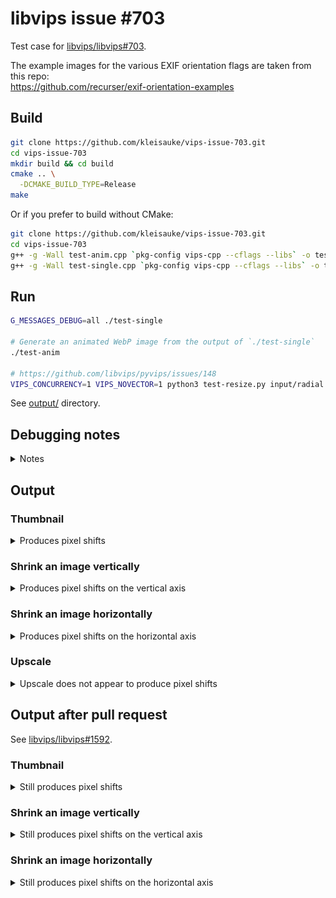 # libvips issue #703

Test case for [libvips/libvips#703](https://github.com/libvips/libvips/issues/703).

The example images for the various EXIF orientation flags are taken from this repo:  
https://github.com/recurser/exif-orientation-examples

## Build
```bash
git clone https://github.com/kleisauke/vips-issue-703.git
cd vips-issue-703
mkdir build && cd build
cmake .. \
  -DCMAKE_BUILD_TYPE=Release
make
```

Or if you prefer to build without CMake:
```bash
git clone https://github.com/kleisauke/vips-issue-703.git
cd vips-issue-703
g++ -g -Wall test-anim.cpp `pkg-config vips-cpp --cflags --libs` -o test-anim
g++ -g -Wall test-single.cpp `pkg-config vips-cpp --cflags --libs` -o test-single
```

## Run
```bash
G_MESSAGES_DEBUG=all ./test-single

# Generate an animated WebP image from the output of `./test-single`
./test-anim

# https://github.com/libvips/pyvips/issues/148
VIPS_CONCURRENCY=1 VIPS_NOVECTOR=1 python3 test-resize.py input/radial.rgb.png
```

See [output/](output) directory.

## Debugging notes
<details>
  <summary>Notes</summary>

  Only shrink an image vertically (using only `reducev`):
  ```bash
  vips reducev input/Landscape_1.jpg output-patch/lanczos3/Landscape_1.jpg[strip,Q=85] 5.624992969 --kernel lanczos3 --centre

  vips reducev input/Landscape_2.jpg temp.v 5.624992969 --kernel lanczos3 --centre
  vips flip temp.v output-patch/lanczos3/Landscape_2.jpg[strip,Q=85] horizontal

  vips reducev input/Landscape_3.jpg temp.v 5.624992969 --kernel lanczos3 --centre
  vips rot temp.v output-patch/lanczos3/Landscape_3.jpg[strip,Q=85] d180

  vips reducev input/Landscape_4.jpg temp.v 5.624992969 --kernel lanczos3 --centre
  vips rot temp.v temp2.v d180
  vips flip temp2.v output-patch/lanczos3/Landscape_4.jpg[strip,Q=85] horizontal

  vips rot input/Landscape_5.jpg temp.v d270
  vips reducev temp.v temp2.v 5.624992969 --kernel lanczos3 --centre
  vips flip temp2.v output-patch/lanczos3/Landscape_5.jpg[strip,Q=85] vertical

  vips rot input/Landscape_6.jpg temp.v d90
  vips reducev temp.v output-patch/lanczos3/Landscape_6.jpg[strip,Q=85] 5.624992969 --kernel lanczos3 --centre

  vips rot input/Landscape_7.jpg temp.v d90
  vips reducev temp.v temp2.v 5.624992969 --kernel lanczos3 --centre
  vips flip temp2.v output-patch/lanczos3/Landscape_7.jpg[strip,Q=85] vertical

  vips rot input/Landscape_8.jpg temp.v d270
  vips reducev temp.v output-patch/lanczos3/Landscape_8.jpg[strip,Q=85] 5.624992969 --kernel lanczos3 --centre

  rm {temp,temp2}.v
  ```

  Only shrink an image horizontally (using only `reduceh`):
  ```bash
  vips reduceh input/Landscape_1.jpg output-patch/lanczos3/Landscape_1.jpg[strip,Q=85] 5.624992969 --kernel lanczos3 --centre

  vips reduceh input/Landscape_2.jpg temp.v 5.624992969 --kernel lanczos3 --centre
  vips flip temp.v output-patch/lanczos3/Landscape_2.jpg[strip,Q=85] horizontal

  vips reduceh input/Landscape_3.jpg temp.v 5.624992969 --kernel lanczos3 --centre
  vips rot temp.v output-patch/lanczos3/Landscape_3.jpg[strip,Q=85] d180

  vips reduceh input/Landscape_4.jpg temp.v 5.624992969 --kernel lanczos3 --centre
  vips rot temp.v temp2.v d180
  vips flip temp2.v output-patch/lanczos3/Landscape_4.jpg[strip,Q=85] horizontal

  vips rot input/Landscape_5.jpg temp.v d270
  vips reduceh temp.v temp2.v 5.624992969 --kernel lanczos3 --centre
  vips flip temp2.v output-patch/lanczos3/Landscape_5.jpg[strip,Q=85] vertical

  vips rot input/Landscape_6.jpg temp.v d90
  vips reduceh temp.v output-patch/lanczos3/Landscape_6.jpg[strip,Q=85] 5.624992969 --kernel lanczos3 --centre

  vips rot input/Landscape_7.jpg temp.v d90
  vips reduceh temp.v temp2.v 5.624992969 --kernel lanczos3 --centre
  vips flip temp2.v output-patch/lanczos3/Landscape_7.jpg[strip,Q=85] vertical

  vips rot input/Landscape_8.jpg temp.v d270
  vips reduceh temp.v output-patch/lanczos3/Landscape_8.jpg[strip,Q=85] 5.624992969 --kernel lanczos3 --centre

  rm {temp,temp2}.v
  ```
</details>

## Output

### Thumbnail
<details>
  <summary>Produces pixel shifts</summary>

  ![Portrait](output/lanczos3_Portrait.webp)
  ![Landscape](output/lanczos3_Landscape.webp)
</details>

### Shrink an image vertically
<details>
  <summary>Produces pixel shifts on the vertical axis</summary>

  ![Landscape-vertical](output/Landscape-vertical.webp)
</details>

### Shrink an image horizontally
<details>
  <summary>Produces pixel shifts on the horizontal axis</summary>

  ![Landscape-horizontal](output/Landscape-horizontal.webp)
</details>

### Upscale
<details>
  <summary>Upscale does not appear to produce pixel shifts</summary>

  ![Portrait](output/Portrait-enlarge.webp)
  ![Landscape](output/Landscape-enlarge.webp)
</details>

## Output after pull request

See [libvips/libvips#1592](https://github.com/libvips/libvips/pull/1592).

### Thumbnail
<details>
  <summary>Still produces pixel shifts</summary>

  ![Portrait](output-patch/lanczos3_Portrait.webp)
  ![Landscape](output-patch/lanczos3_Landscape.webp)
</details>

### Shrink an image vertically
<details>
  <summary>Still produces pixel shifts on the vertical axis</summary>

  ![Landscape-vertical](output-patch/Landscape-vertical.webp)
</details>

### Shrink an image horizontally
<details>
  <summary>Still produces pixel shifts on the horizontal axis</summary>

  ![Landscape-horizontal](output-patch/Landscape-horizontal.webp)
</details>
